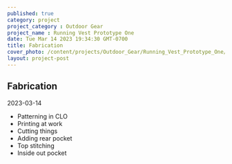 ```yaml
---
published: true
category: project
project_category : Outdoor Gear
project_name : Running Vest Prototype One
date: Tue Mar 14 2023 19:34:30 GMT-0700
title: Fabrication
cover_photo: /content/projects/Outdoor_Gear/Running_Vest_Prototype_One/photos/cover_photo.jpg
layout: project-post
---
```


## Fabrication
2023-03-14


* Patterning in CLO
* Printing at work
* Cutting things
* Adding rear pocket
* Top stitching
* Inside out pocket



